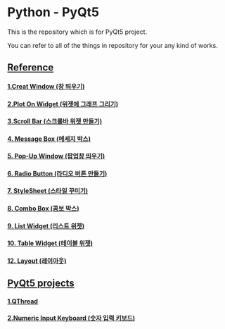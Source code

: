 # Python - PyQt5

This is the repository which is for PyQt5 project.

You can refer to all of the things in repository for your any kind of works.

## [Reference](https://github.com/naddongddong/Python-PyQt5/tree/main/Reference)

#### [1.Creat Window (창 띄우기)](https://github.com/naddongddong/Python-PyQt5/tree/main/Reference/01.Create%20Window)
#### [2.Plot On Widget (위젯에 그래프 그리기)](https://github.com/naddongddong/Python-PyQt5/tree/main/Reference/02.Plot%20On%20Widget)
#### [3.Scroll Bar (스크롤바 위젯 만들기)](https://github.com/naddongddong/Python-PyQt5/tree/main/Reference/03.Scroll%20Bar)
#### [4. Message Box (메세지 박스)](https://github.com/naddongddong/Python-PyQt5/tree/main/Reference/04.Message%20Box)
#### [5. Pop-Up Window (팝업창 띄우기)](https://github.com/naddongddong/Python-PyQt5/tree/main/Reference/05.%20Pop-Up%20Window)
#### [6. Radio Button (라디오 버튼 만들기)](https://github.com/naddongddong/Python-PyQt5/tree/main/Reference/06.%20Radio%20Button)
#### [7. StyleSheet (스타일 꾸미기)](https://github.com/naddongddong/Python-PyQt5/tree/main/Reference/07.StyleSheet)
#### [8. Combo Box (콤보 박스)](https://github.com/naddongddong/Python-PyQt5/tree/main/Reference/08.%20Combo%20Box)
#### [9. List Widget (리스트 위젯)](https://github.com/naddongddong/Python-PyQt5/tree/main/Reference/09.%20List%20widget)
#### [10. Table Widget (테이블 위젯)](https://github.com/naddongddong/Python-PyQt5/tree/main/Reference/10.%20Table%20widget)
#### [12. Layout (레이아웃)](https://github.com/naddongddong/Python-PyQt5/tree/main/Reference/12.%20Layout)

## [PyQt5 projects](https://github.com/naddongddong/Python-PyQt5/tree/main/project)

#### [1.QThread](https://github.com/naddongddong/Python-PyQt5/tree/main/project/01.QThread)
#### [2.Numeric Input Keyboard (숫자 입력 키보드)](https://github.com/naddongddong/Python-PyQt5/tree/main/project/02.Number%20Input%20GUI)
